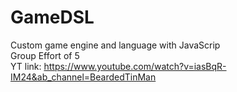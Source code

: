 # GameDSL
Custom game engine and language with JavaScrip\
Group Effort of 5\
YT link: https://www.youtube.com/watch?v=iasBqR-IM24&ab_channel=BeardedTinMan
